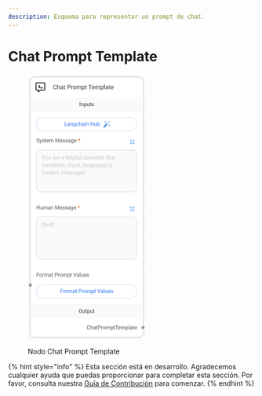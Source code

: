 ```yaml
---
description: Esquema para representar un prompt de chat.
---
```


# Chat Prompt Template

<figure><img src="../../../../.gitbook/assets/image (14) (1) (1).png" alt="" width="239"><figcaption><p>Nodo Chat Prompt Template</p></figcaption></figure>

{% hint style="info" %}
Esta sección está en desarrollo. Agradecemos cualquier ayuda que puedas proporcionar para completar esta sección. Por favor, consulta nuestra [Guía de Contribución](../../../../contributing/) para comenzar.
{% endhint %}
